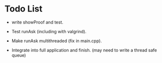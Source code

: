 # Todo List

- write showProof and test.

- Test runAsk (including with valgrind).
- Make runAsk multithreaded (fix in main.cpp).

- Integrate into full application and finish. (may need to write a thread safe queue)